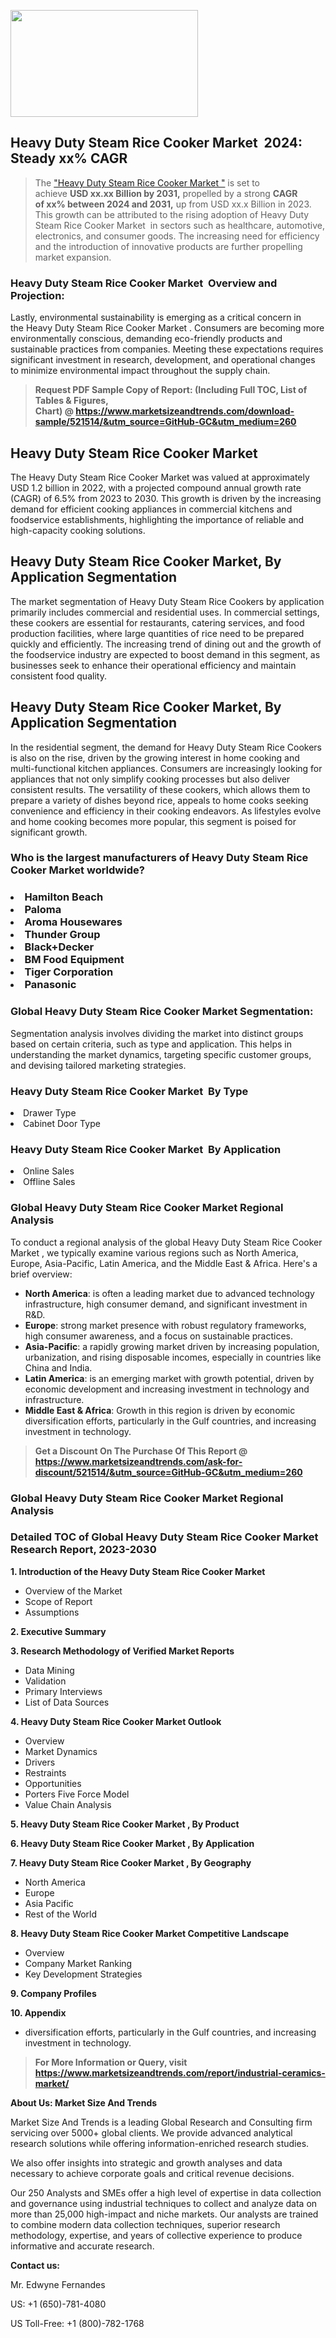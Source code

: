 <p><img class="alignnone size-medium wp-image-20088" src="https://ffe5etoiles.com/wp-content/uploads/2024/12/MST1-300x171.png" alt="" width="300" height="171" /></p><h2 id="ember46" class="ember-view reader-text-block__heading-2">Heavy Duty Steam Rice Cooker Market &nbsp;2024: Steady&nbsp;xx% CAGR</h2><blockquote id="ember47" class="ember-view reader-text-block__blockquote">The&nbsp;<a class="app-aware-link " href="https://www.marketsizeandtrends.com/download-sample/521514/&utm_source=GitHub-GC&utm_medium=260" target="_blank" data-test-app-aware-link="">"Heavy Duty Steam Rice Cooker Market "</a>&nbsp;is set to achieve&nbsp;<strong>USD&nbsp;xx.xx&nbsp;Billion by 2031,</strong>&nbsp;propelled by a strong&nbsp;<strong>CAGR of&nbsp;xx% between 2024 and 2031,</strong>&nbsp;up from USD xx.x Billion in 2023. This growth can be attributed to the rising adoption of&nbsp;Heavy Duty Steam Rice Cooker Market &nbsp;in sectors such as healthcare, automotive, electronics, and consumer goods. The increasing need for efficiency and the introduction of innovative products are further propelling market expansion.</blockquote><h3 id="ember48" class="ember-view reader-text-block__heading-3">Heavy Duty Steam Rice Cooker Market &nbsp;Overview and Projection:</h3><p id="ember49" class="ember-view reader-text-block__paragraph">Lastly, environmental sustainability is emerging as a critical concern in the&nbsp;Heavy Duty Steam Rice Cooker Market . Consumers are becoming more environmentally conscious, demanding eco-friendly products and sustainable practices from companies. Meeting these expectations requires significant investment in research, development, and operational changes to minimize environmental impact throughout the supply chain.</p><blockquote id="ember50" class="ember-view reader-text-block__blockquote"><strong>Request PDF Sample Copy of Report: (Including Full TOC, List of Tables &amp; Figures, Chart)&nbsp;@&nbsp;<strong><a href="https://www.marketsizeandtrends.com/download-sample/521514/&utm_source=GitHub-GC&utm_medium=260" target="_blank">https://www.marketsizeandtrends.com/download-sample/521514/&utm_source=GitHub-GC&utm_medium=260</a></strong></strong></blockquote><h3 class=""> <h2>Heavy Duty Steam Rice Cooker Market</h2><p>The Heavy Duty Steam Rice Cooker Market was valued at approximately USD 1.2 billion in 2022, with a projected compound annual growth rate (CAGR) of 6.5% from 2023 to 2030. This growth is driven by the increasing demand for efficient cooking appliances in commercial kitchens and foodservice establishments, highlighting the importance of reliable and high-capacity cooking solutions.</p><h2>Heavy Duty Steam Rice Cooker Market, By Application Segmentation</h2><p>The market segmentation of Heavy Duty Steam Rice Cookers by application primarily includes commercial and residential uses. In commercial settings, these cookers are essential for restaurants, catering services, and food production facilities, where large quantities of rice need to be prepared quickly and efficiently. The increasing trend of dining out and the growth of the foodservice industry are expected to boost demand in this segment, as businesses seek to enhance their operational efficiency and maintain consistent food quality.</p><h2>Heavy Duty Steam Rice Cooker Market, By Application Segmentation</h2><p>In the residential segment, the demand for Heavy Duty Steam Rice Cookers is also on the rise, driven by the growing interest in home cooking and multi-functional kitchen appliances. Consumers are increasingly looking for appliances that not only simplify cooking processes but also deliver consistent results. The versatility of these cookers, which allows them to prepare a variety of dishes beyond rice, appeals to home cooks seeking convenience and efficiency in their cooking endeavors. As lifestyles evolve and home cooking becomes more popular, this segment is poised for significant growth.</p></h3><h3 id="" class="">Who is the largest manufacturers of&nbsp;Heavy Duty Steam Rice Cooker Market worldwide?</h3><h3 class=""></Li><Li>Hamilton Beach</Li><Li> Paloma</Li><Li> Aroma Housewares</Li><Li> Thunder Group</Li><Li> Black+Decker</Li><Li> BM Food Equipment</Li><Li> Tiger Corporation</Li><Li> Panasonic</h3><h3 id="ember53" class="ember-view reader-text-block__heading-3">Global&nbsp;Heavy Duty Steam Rice Cooker Market Segmentation:</h3><p id="ember54" class="ember-view reader-text-block__paragraph">Segmentation analysis involves dividing the market into distinct groups based on certain criteria, such as type and application. This helps in understanding the market dynamics, targeting specific customer groups, and devising tailored marketing strategies.</p><h3 id="" class="">Heavy Duty Steam Rice Cooker Market &nbsp;By Type</h3><p></Li><Li>Drawer Type</Li><Li> Cabinet Door Type</p><h3 id="" class="">Heavy Duty Steam Rice Cooker Market &nbsp;By Application</h3><p class=""></Li><Li>Online Sales</Li><Li> Offline Sales</p><h3 id="ember62" class="ember-view reader-text-block__heading-3">Global Heavy Duty Steam Rice Cooker Market Regional Analysis</h3><p id="ember63" class="ember-view reader-text-block__paragraph">To conduct a regional analysis of the global Heavy Duty Steam Rice Cooker Market , we typically examine various regions such as North America, Europe, Asia-Pacific, Latin America, and the Middle East &amp; Africa. Here's a brief overview:</p><ul><li><strong>North America</strong>: is often a leading market due to advanced technology infrastructure, high consumer demand, and significant investment in R&amp;D.</li><li><strong>Europe</strong>: strong market presence with robust regulatory frameworks, high consumer awareness, and a focus on sustainable practices.</li><li><strong>Asia-Pacific</strong>: a rapidly growing market driven by increasing population, urbanization, and rising disposable incomes, especially in countries like China and India.</li><li><strong>Latin America</strong>: is an emerging market with growth potential, driven by economic development and increasing investment in technology and infrastructure.</li><li><strong>Middle East &amp; Africa</strong>: Growth in this region is driven by economic diversification efforts, particularly in the Gulf countries, and increasing investment in technology.</li></ul><blockquote id="ember61" class="ember-view reader-text-block__blockquote"><strong>Get a Discount On The Purchase Of This Report @ <strong><a href="https://html-cleaner.com/" target="">https://www.marketsizeandtrends.com/ask-for-discount/521514/&utm_source=GitHub-GC&utm_medium=260</a></strong></strong></blockquote><h3 id="ember62" class="ember-view reader-text-block__heading-3">Global Heavy Duty Steam Rice Cooker Market Regional Analysis</h3><h3 id="" class="">Detailed TOC of Global Heavy Duty Steam Rice Cooker Market Research Report, 2023-2030</h3><p id="" class=""><strong>1. Introduction of the Heavy Duty Steam Rice Cooker Market </strong></p><ul><li>Overview of the Market</li><li>Scope of Report</li><li>Assumptions</li></ul><p id="" class=""><strong>2. Executive Summary</strong></p><p id="" class=""><strong>3. Research Methodology of Verified Market Reports</strong></p><ul><li>Data Mining</li><li>Validation</li><li>Primary Interviews</li><li>List of Data Sources</li></ul><p id="" class=""><strong>4. Heavy Duty Steam Rice Cooker Market Outlook</strong></p><ul><li>Overview</li><li>Market Dynamics</li><li>Drivers</li><li>Restraints</li><li>Opportunities</li><li>Porters Five Force Model</li><li>Value Chain Analysis</li></ul><p id="" class=""><strong>5. Heavy Duty Steam Rice Cooker Market , By Product</strong></p><p id="" class=""><strong>6. Heavy Duty Steam Rice Cooker Market , By Application</strong></p><p id="" class=""><strong>7. Heavy Duty Steam Rice Cooker Market , By Geography</strong></p><ul><li>North America</li><li>Europe</li><li>Asia Pacific</li><li>Rest of the World</li></ul><p id="" class=""><strong>8. Heavy Duty Steam Rice Cooker Market Competitive Landscape</strong></p><ul><li>Overview</li><li>Company Market Ranking</li><li>Key Development Strategies</li></ul><p id="" class=""><strong>9. Company Profiles</strong></p><p id="" class=""><strong>10. Appendix</strong></p><ul><li>diversification efforts, particularly in the Gulf countries, and increasing investment in technology.</li></ul><blockquote id="ember65" class="ember-view reader-text-block__blockquote"><strong>For More Information or Query, visit <strong><strong><a href="https://html-cleaner.com/" target="">https://www.marketsizeandtrends.com/report/industrial-ceramics-market/</a></strong></strong></strong></blockquote><p id="" class=""><strong>About Us: Market Size And Trends</strong></p><p id="" class="">Market Size And Trends is a leading Global Research and Consulting firm servicing over 5000+ global clients. We provide advanced analytical research solutions while offering information-enriched research studies.</p><p id="" class="">We also offer insights into strategic and growth analyses and data necessary to achieve corporate goals and critical revenue decisions.</p><p id="" class="">Our 250 Analysts and SMEs offer a high level of expertise in data collection and governance using industrial techniques to collect and analyze data on more than 25,000 high-impact and niche markets. Our analysts are trained to combine modern data collection techniques, superior research methodology, expertise, and years of collective experience to produce informative and accurate research.</p><p id="" class=""><strong>Contact us:</strong></p><p id="" class="">Mr. Edwyne Fernandes</p><p id="" class="">US: +1 (650)-781-4080</p><p id="" class="">US Toll-Free: +1 (800)-782-1768</p>
